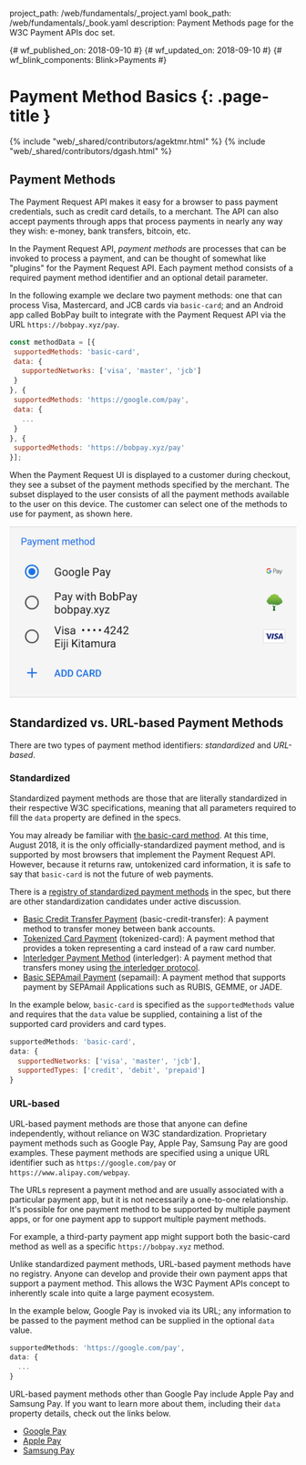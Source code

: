 project_path: /web/fundamentals/_project.yaml
book_path: /web/fundamentals/_book.yaml
description: Payment Methods page for the W3C Payment APIs doc set.

{# wf_published_on: 2018-09-10 #}
{# wf_updated_on: 2018-09-10 #}
{# wf_blink_components: Blink>Payments #}

# Payment Method Basics {: .page-title }

{% include "web/_shared/contributors/agektmr.html" %}
{% include "web/_shared/contributors/dgash.html" %}

## Payment Methods

The Payment Request API makes it easy for a browser to pass payment credentials,
such as credit card details, to a merchant. The API can also accept payments
through apps that process payments in nearly any way they wish: e-money, bank
transfers, bitcoin, etc.

In the Payment Request API, _payment methods_ are processes that can be invoked
to process a payment, and can be thought of somewhat like "plugins" for the
Payment Request API. Each payment method consists of a required payment method
identifier and an optional detail parameter.

In the following example we declare two payment methods: one that can process
Visa, Mastercard, and JCB cards via `basic-card`; and an Android app called BobPay
built to integrate with the Payment Request API via the URL
`https://bobpay.xyz/pay`.

```javascript
const methodData = [{
 supportedMethods: 'basic-card',
 data: {
   supportedNetworks: ['visa', 'master', 'jcb']
 }
}, {
 supportedMethods: 'https://google.com/pay',
 data: {
   ...
 }
}, {
 supportedMethods: 'https://bobpay.xyz/pay'
}];
```

When the Payment Request UI is displayed to a customer during checkout, they see
a subset of the payment methods specified by the merchant. The subset displayed
to the user consists of all the payment methods available to the user on this
device. The customer can select one of the methods to use for payment, as shown
here. 

<img src="../images/payment-method-basics/payment-methods.png" />

## Standardized vs. URL-based Payment Methods

There are two types of payment method identifiers: *standardized* and
*URL-based*.

### Standardized

Standardized payment methods are those that are literally standardized in their
respective W3C specifications, meaning that all parameters required to fill the
`data` property are defined in the specs.

You may already be familiar with [the basic-card
method](https://www.w3.org/TR/payment-method-basic-card/). At this time, August
2018, it is the only officially-standardized payment method, and is supported by
most browsers that implement the Payment Request API. However, because it
returns raw, untokenized card information, it is safe to say that `basic-card`
is not the future of web payments.

There is a [registry of standardized payment
methods](https://w3c.github.io/payment-method-id/#registry) in the spec, but
there are other standardization candidates under active discussion. 

*   [Basic Credit Transfer
    Payment](http://w3c.github.io/webpayments-methods-credit-transfer-direct-debit/)
    (basic-credit-transfer): A payment method to transfer money between bank
    accounts.
*   [Tokenized Card
    Payment](https://w3c.github.io/webpayments/proposals/interledger-payment-method.html)
    (tokenized-card): A payment method that provides a token representing a card
    instead of a raw card number.
*   [Interledger Payment
    Method](https://w3c.github.io/webpayments/proposals/interledger-payment-method.html)
    (interledger): A payment method that transfers money using [the interledger
    protocol](https://interledger.org/).
*   [Basic SEPAmail
    Payment](https://w3c.github.io/webpayments/proposals/sepamail) (sepamail): A
    payment method that supports payment by SEPAmail Applications such as RUBIS,
    GEMME, or JADE.

In the example below, `basic-card` is specified as the `supportedMethods` value
and requires that the `data` value be supplied, containing a list of the
supported card providers and card types.

```javascript
supportedMethods: 'basic-card',
data: {
  supportedNetworks: ['visa', 'master', 'jcb'],
  supportedTypes: ['credit', 'debit', 'prepaid']
}
```

### URL-based

URL-based payment methods are those that anyone can define independently,
without reliance on W3C standardization. Proprietary payment methods such as
Google Pay, Apple Pay, Samsung Pay are good examples. These payment methods are
specified using a unique URL identifier such as `https://google.com/pay` or
`https://www.alipay.com/webpay`.

The URLs represent a payment method and are usually associated with a particular
payment app, but it is not necessarily a one-to-one relationship. It's possible
for one payment method to be supported by multiple payment apps, or for one
payment app to support multiple payment methods.

For example, a third-party payment app might support both the basic-card method
as well as a specific `https://bobpay.xyz` method.

Unlike standardized payment methods, URL-based payment methods have no registry.
Anyone can develop and provide their own payment apps that support a payment
method. This allows the W3C Payment APIs concept to inherently scale into quite 
a large payment ecosystem.

In the example below, Google Pay is invoked via its URL; any information to be
passed to the payment method can be supplied in the optional `data` value.

```javascript
supportedMethods: 'https://google.com/pay',
data: {
  ...
}
```

URL-based payment methods other than Google Pay include Apple Pay and Samsung
Pay. If you want to learn more about them, including their `data` property
details, check out the links below.

*   [Google Pay](/pay/api/web/)
*   [Apple Pay](https://developer.apple.com/documentation/apple_pay_on_the_web)
*   [Samsung Pay](https://developer.samsung.com/internet/android/web-payments-guide)
